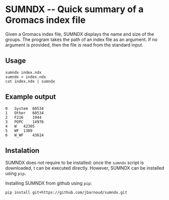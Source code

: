 SUMNDX -- Quick summary of a Gromacs index file
===============================================

Given a Gromacs index file, SUMNDX displays the name and size of the groups.
The program takes the path of an index file as an argument. If no argument is
provided, then the file is read from the standard input.

Usage
-----

```
sumndx index.ndx
sumndx < index.ndx
cat index.ndx | sumndx
```

Example output
--------------

```
0	System	60534
1	Other	60534
2	F216	1944
3	POPC	14976
4	W	42305
5	WF	1309
6	W_WF	43614
```

Instalation
-----------

SUMNDX does not require to be installed: once the `sumndx` script is
downloaded, t can be executed directly. However, SUMNDX can be installed using
`pip`.

Installing SUMNDX from github using `pip`:

```
pip install git+https://github.com/jbarnoud/sumndx.git
```

